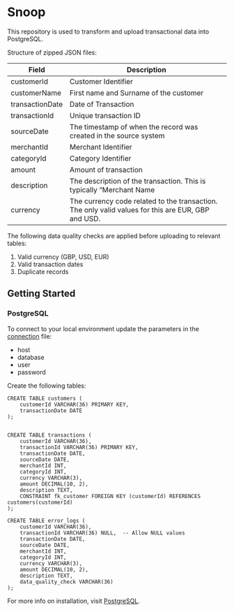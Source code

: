 <h1 align="left">Snoop</h1>

This repository is used to transform and upload transactional data into PostgreSQL.

Structure of zipped JSON files:

| Field           | Description                                                                                                                          |
| --------------- | ------------------------------------------------------------------------------------------------------------------------------------ |
| customerId      | Customer Identifier                                                                                                                  |
| customerName    | First name and Surname of the customer                                                                                               |
| transactionDate | Date of Transaction                                                                                                                  |
| transactionId   | Unique transaction ID                                                                                                                |
| sourceDate      | The timestamp of when the record was created in the source system                                                                    |
| merchantId      | Merchant Identifier                                                                                                                  |
| categoryId      | Category Identifier                                                                                                                  |
| amount          | Amount of transaction                                                                                                                |
| description     | The description of the transaction. This is typically “Merchant Name | Category Name” but can be overridden by customers (Free Text) |
| currency        | The currency code related to the transaction. The only valid values for this are EUR, GBP and USD.                                   |

The following data quality checks are applied before uploading to relevant tables:
1. Valid currency (GBP, USD, EUR)
2. Valid transaction dates
3. Duplicate records

<h2 align="left">Getting Started</h2>

### PostgreSQL
To connect to your local environment update the parameters in the [connection](psql_conn.py) file:
- host
- database
- user
- password

Create the following tables:
```
CREATE TABLE customers (
    customerId VARCHAR(36) PRIMARY KEY,
    transactionDate DATE
);


CREATE TABLE transactions (
    customerId VARCHAR(36),
    transactionId VARCHAR(36) PRIMARY KEY,
    transactionDate DATE,
    sourceDate DATE,
    merchantId INT,
    categoryId INT,
    currency VARCHAR(3),
    amount DECIMAL(10, 2),
    description TEXT,
    CONSTRAINT fk_customer FOREIGN KEY (customerId) REFERENCES customers(customerId)
);

CREATE TABLE error_logs (
    customerId VARCHAR(36),
    transactionId VARCHAR(36) NULL,  -- Allow NULL values
    transactionDate DATE,
    sourceDate DATE,
    merchantId INT,
    categoryId INT,
    currency VARCHAR(3),
    amount DECIMAL(10, 2),
    description TEXT,
    data_quality_check VARCHAR(36)
);
```

For more info on installation, visit [PostgreSQL](https://www.postgresql.org/docs/current/tutorial-install.html).